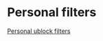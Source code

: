 # Personal filters

[Personal ublock filters](https://subscribe.adblockplus.org/?location=https%3A//raw.githubusercontent.com/hazofaifo/ubfilters/main/filters.txt&title=Personal%20Filters)
